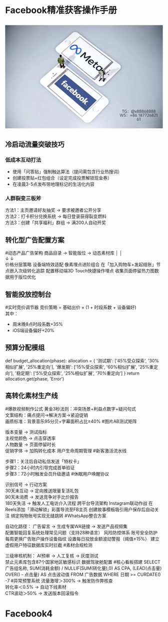 # Facebook精准获客操作手册
![替代文字](84510a4422f70cca1910c56bd2fda4b.jpg)
---
## 冷启动流量突破技巧
### 低成本互动打法
- 使用「问答贴」强制触达算法（提问需包含行业热搜词）  
- 创建投票贴+红包组合（设定完成投票解锁现金券）  
- 在凌晨3-5点发布带地理标记的生活化内容  
### 人群裂变三板斧

方法1：主页邀请好友抽奖 → 要求被邀者公开分享  
方法2：打卡积分兑换系统 → 每日登录获得裂变燃料  
方法3：创建「共享福利」群组 → 满200人自动开奖

转化型广告配置方案
---
#动态产品广告架构
商品目录 → 智能版位 → 动态素材库
    │                │  
    ↓                ↓  
价格分层策略    设备端特效适配
像素埋点进阶组合
在「加入购物车+发起结账」节点嵌入次级转化追踪
配置移动端3D Touch快捷操作埋点
收集页面停留热力图数据用于版位优化

智能投放控制台
---
#实时竞价调节器
竞价策略 = 基础出价 × (1 + 时段系数 + 设备偏好)  
其中：
- 周末晚8点时段系数+35%  
- iOS端设备偏好+20%

预算分配模组
---
def budget_allocation(phase):
    allocation = {
        '测试期': ['45%受众探索', '30%相似扩展', '25%重定向'],
        '爆发期': ['15%受众探索', '60%相似扩展', '25%重定向'],
        '稳定期': ['5%受众探索', '25%相似扩展', '70%重定向']
    }
    return allocation.get(phase, 'Error')
    
高转化素材生产线
---
#爆款视频制作公式
黄金3秒法则：冲突场景+利益点数字+疑问句式  
文案结构：痛点提问→解决方案→紧迫促销  
画质标准：背景音乐95分贝+字幕面积占比≥40%
#图片AB测试矩阵

版本变量 → 测试指标  
主视觉颜色 → 点击穿透率  
人物数量 → 页面停留时长  
促销字体 → 加购转化成本
用户生命周期管理
#新客激活流水线

步骤1：关注后自动私信发送「特权卡」  
步骤2：24小时内引导完成首单验证  
步骤3：72小时触发会员升级邀请
#休眠用户唤醒协议

识别信号 → 行动方案  
30天未互动 → 定向推送限量复活礼包  
90天未消费 → 发送竞争对手比价报告  
180天失活 → 触发人工电访介入流程
跨平台导流架构
Instagram联动作战
在Reels添加「滑动解锁」彩蛋导流至FB主页
创建故事模板吸引用户保存后自动关注
绑定购物账号实现无缝跳转
#WhatsApp整合方案

自动化路径：
广告留言 → 生成专属WA链接 → 发送产品视频集  
配置智能回复系统处理常见问题（支持28种语言）
风险防控体系
账号安全防护
每周更换广告账户操作设备指纹
设置每日投放金额波动警报（阈值±15%）
建立虚假用户特征数据库实时拦截
#素材合规检测

三级审核机制：
AI预审 → 人工复核 → 灰度测试  
禁止元素库包含87个国家地区敏感标识
数据驾驶舱配置
#核心看板搭建
<SQL>
SELECT 
  广告组名称,
  SUM(消耗金额) / NULLIF(SUM(转化量),0) AS CPA,
  (LEAD(点击量) OVER() - 点击量) AS 点击波动值
FROM 广告数据
WHERE 日期 >= CURDATE() -7
#异常预警系统
<TEXT>
流量激增＞300% → 触发防作弊核查  
转化率＜0.5% → 自动下线素材  
CTR波动＞50% → 发送版本回滚指令
# Facebook4
